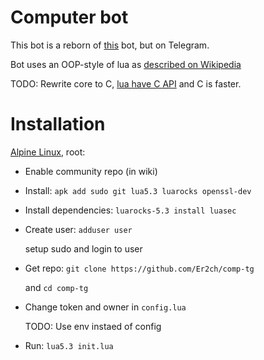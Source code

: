# Computer bot

This bot is a reborn of [this](https://github.com/Er2pkg/computer) bot,
but on Telegram.

Bot uses an OOP-style of lua
as [described on Wikipedia](https://is.gd/f0Vadk)

TODO: Rewrite core to C, [lua have C API](https://www.lua.org/manual/5.3/manual.html#4)
and C is faster.

# Installation

[Alpine Linux](https://alpinelinux.org), root:
  * Enable community repo (in wiki)

  * Install: `apk add sudo git lua5.3 luarocks openssl-dev`

  * Install dependencies: `luarocks-5.3 install luasec`

  * Create user: `adduser user`

    setup sudo and login to user

  * Get repo: `git clone https://github.com/Er2ch/comp-tg`

    and `cd comp-tg`

  * Change token and owner in `config.lua`

    TODO: Use env instaed of config

  * Run: `lua5.3 init.lua`
